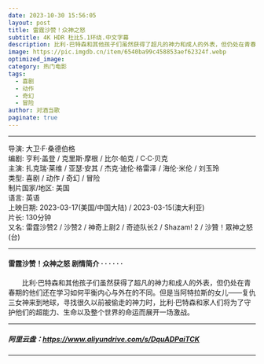 ```yaml
---
date: 2023-10-30 15:56:05
layout: post
title: 雷霆沙赞！众神之怒
subtitle: 4K HDR 杜比5.1环绕.中文字幕
description: 比利·巴特森和其他孩子们虽然获得了超凡的神力和成人的外表，但仍处在青春期的他们还在学习如何平衡内心与外在的不同。但是当阿特拉斯的女儿——复仇三女神来到地球，寻找很久以前被偷走的神力时...
image: https://pic.imgdb.cn/item/6540ba99c458853aef62324f.webp
optimized_image: 
category: 热门电影
tags:
  - 喜剧
  - 动作
  - 奇幻
  - 冒险
author: 对酒当歌
paginate: true
---
```


---

导演: 大卫·F·桑德伯格  
编剧: 亨利·盖登 / 克里斯·摩根 / 比尔·帕克 / C·C·贝克  
主演: 扎克瑞·莱维 / 亚瑟·安其 / 杰克·迪伦·格雷泽 / 海伦·米伦 / 刘玉玲  
类型: 喜剧 / 动作 / 奇幻 / 冒险  
制片国家/地区: 美国  
语言: 英语  
上映日期: 2023-03-17(美国/中国大陆) / 2023-03-15(澳大利亚)  
片长: 130分钟  
又名: 雷霆沙赞2 / 沙赞2 / 神奇上尉2 / 奇迹队长2 / Shazam! 2 / 沙贊！眾神之怒(台)  

---

#### 雷霆沙赞！众神之怒 剧情简介 · · · · · ·

　　比利·巴特森和其他孩子们虽然获得了超凡的神力和成人的外表，但仍处在青春期的他们还在学习如何平衡内心与外在的不同。但是当阿特拉斯的女儿——复仇三女神来到地球，寻找很久以前被偷走的神力时，比利·巴特森和家人们将为了守护他们的超能力、生命以及整个世界的命运而展开一场激战。

---

##### 阿里云盘：<https://www.aliyundrive.com/s/DquADPaiTCK>

---
